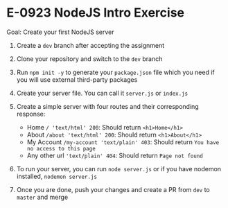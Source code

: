 # E-0923 NodeJS Intro Exercise

Goal: Create your first NodeJS server

1. Create a `dev` branch after accepting the assignment
2. Clone your repository and switch to the `dev` branch
3. Run `npm init -y` to generate your `package.json` file which you need if you will use external third-party packages
4. Create your server file. You can call it `server.js` or `index.js`
5. Create a simple server with four routes and their corresponding response:

   - Home `/ 'text/html' 200`: Should return `<h1>Home</h1>`
   - About `/about 'text/html' 200`: Should return `<h1>About</h1>`
   - My Account `/my-account 'text/plain' 403`: Should return `You have no access to this page`
   - Any other url `'text/plain' 404`: Should return `Page not found`

6. To run your server, you can run `node server.js` or if you have nodemon installed, `nodemon server.js`
7. Once you are done, push your changes and create a PR from `dev` to `master` and merge
